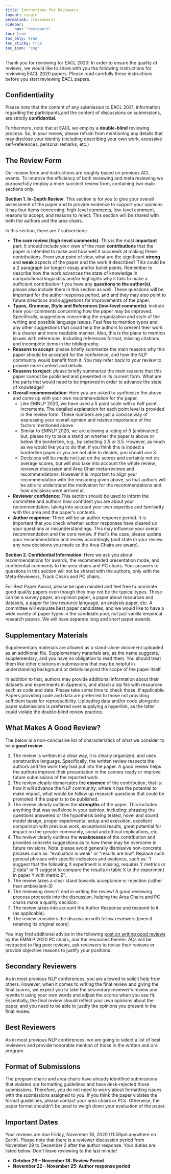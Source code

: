 ```yaml
---
title: Intructions for Reviewers
layout: single
permalink: /reviewers/
sidebar:
    nav: "reviewers"
toc: true
toc_only: true
toc_sticky: true
toc_icon: "cog"
---
```


Thank you for reviewing for EACL 2020! In order to ensure the quality of reviews, we would like to share with you the following instructions for reviewing EACL 2020 papers. Please read carefully these instructions before you start reviewing EACL papers.

## Confidentiality

Please note that the content of any submission to EACL 2021, information regarding  the participants,and the content of discussions on submissions, are strictly **confidential**.

Furthermore, note that at EACL we employ a **double-blind** reviewing process. So, in your review, please refrain from mentioning any details that may disclose your identity (including describing your own work, excessive self-references, personal remarks, etc.)

## The Review Form

Our review form and instructions are roughly based on previous ACL events. To improve the efficiency of both reviewing and meta reviewing we purposefully employ a more succinct review form, containing two main sections only:

**Section 1. In-Depth Review**: This section is for you to give your overall assessment of the paper and to provide evidence to support your opinions. It has four items concerning: high-level comments, low-level comment, reasons to accept, and reasons to reject. This section will be shared with both the authors and the area chairs.

In this section, there are 7 subsections:

- **The core review (high-level comments)**: This is the most **important** part. It should include your view of the main **contributions** that the paper is intended to make and how well it succeeds at making these contributions. From your point of view, what are the significant **strong** and **weak** aspects of the paper and the work it describes? This could be a 2 paragraph (or longer) essay and/or bullet points. Remember to describe how the work advances the state of knowledge in computational linguistics and/or highlights why it fails to make a sufficient contribution  If you have any **questions to the author(s)**, please also include them in this section as well. These questions will be important for the author response period, and and they may also point to future directions and suggestions for improvements of the paper.
- **Typos, Grammar, Style and References (low-level comments)**: include here your comments concerning how the paper may be improved. Specifically, suggestions concerning the organization and style of the writing and possible language issues. Feel free to mention typos and any other suggestions that could help the authors to present their work in a clearer and more readable manner. Also, this is the place to mention issues with references, including references format, missing citations and incomplete items in the bibliography.
- **Reasons to accept**: please briefly summarize the main reasons why this paper should be accepted for the conference, and how the NLP community would benefit from it. You may refer back to your review to provide more context and details.
- **Reasons to reject**: please briefly summarize the main reasons that this paper cannot be published and presented in its current form. What are the parts that would need to be improved in order to advance the state of knowledge?
- **Overall recommendation**: Here you are asked to synthesize the above and come up with your own recommendation for the paper.
  - Like EMNLP 2020, we have used a 5 point scale with a half point increments. The detailed explanation for each point level is provided in the review form. These numbers are just a concise way of expressing your overall opinion and relative importance of the factors mentioned above.
  - Similar to EMNLP 2020, we are allowing a rating of 3 (ambivalent) but, please try to take a stand on whether the paper is above or below the borderline, e.g., by selecting 2.5 or 3.5. However, as much as we would like you to do that, if you think this is indeed a borderline paper or you are not able to decide, you should use 3.
  - Decisions will be made not just on the scores and certainly not on average scores, but will also take into account the whole review, reviewer discussion and Area Chair meta-reviews and recommendations. However it is important to align your recommendation with the reasoning given above, so that authors will be able to understand the motivation for the recommendations and how decisions were arrived at.
- **Reviewer confidence**: This section should be used to inform the committee and authors how confident you are about your recommendation, taking into account your own expertise and familiarity with this area and the paper's contents.
- **Author response**: There will be an author response period. It is important that you check whether author responses have cleared up your questions or misunderstandings. This may influence your overall recommendation and the core review. If that's the case, please update your recommendation and review accordingly (and state in your review any new decisions you made so the Area Chairs are aware).

**Section 2. Confidential Information**: Here we ask you about recommendations for awards, the recommended presentation mode, and confidential comments to the area chairs and PC chairs. Your answers to questions in this section will not be shared with the authors, only with the Meta-Reviewers, Track Chairs and PC chairs.

For Best Paper Award, please be open minded and feel free to nominate good quality papers even though they may not be the typical types. These can be a survey paper, an opinion paper, a paper about resources and datasets, a paper for low resource language, an analysis paper, etc. A committee will evaluate best paper candidates, and we would like to have a wide variety of paper types in the candidate pool, not just vanilla empirical research papers. We will have separate long and short paper awards.

## Supplementary Materials

Supplementary materials are allowed as a stand-alone document uploaded as an additional file. Supplementary materials are, as the name suggests, supplementary, and you have no obligation to read them. You should treat them like other citations in submissions that may be helpful in understanding background or details beyond the scope of the paper itself.

In addition to that, authors may provide additional information about their datasets and experiments in Appendix, and attach a zip file with resources such as code and data. Please take some time to check those, if applicable. Papers providing code and data are preferred to those not providing sufficient basis for reproducibility. Uploading data and/or code alongside paper submissions is preferred over supplying a hyperlink, as the latter could violate the double-blind review practice.

## What Makes A Good Review?

The below is a non-conclusive list of characteristics of what we consider to be **a good review**.

1. The review is written in a clear way, it is clearly organized, and uses constructive language. Specifically, the written review respects the authors and the work they had put into the paper. A good review helps the authors improve their presentation in the camera ready or improve future submissions of the reported work.
2. The review clearly demarcates the **essence** of the contribution, that is: how it will advance the NLP community, where it has the potential to make impact, what would be follow up research questions that could be promoted if the paper is to be published.
3. The review clearly outlines the **strengths** of the paper. This includes anything that was well done in your opinion, including: phrasing the questions answered or the hypothesis being tested, novel and sound model design, proper experimental setup and execution, excellent comparison with previous work, exceptional results, great potential for impact on the greater community, social and ethical implications, etc.
4. The review clearly outlines the **weaknesses** of the contribution and provides concrete suggestions as to how these may be overcome in future revisions. Note: please avoid generally dismissive non-concrete phrases such as: “evaluation is weak” or “results are low”. Replace such general phrases with specific indicators and evidence, such as: “I suggest that the following X experiment is missing, requires Y metrics or Z data” or “I suggest to compare the results in table X to the experiment in paper Y with metric Z”.
5. The review takes a clear stand towards acceptance or rejection (rather than ambivalent-3)
6. The reviewing doesn't end in writing the review! A good reviewing process proceeds into the discussion, helping the Area Chairs and PC chairs make a quality decision. 
7. The review takes into account the Author Response and respond to it (as applicable).
8. The review considers the discussion with fellow reviewers (even if retaining its original score)

You may find additional advice in the following [post on writing good reviews](https://2020.emnlp.org/blog/2020-05-17-write-good-reviews/) by the EMNLP 2020 PC chairs, and the resources therein. ACs will be instructed to flag poor reviews, ask reviewers to revise their reviews or provide objective reasons to justify your positions.

## Secondary Reviewers

As in most previous NLP conferences, you are allowed to solicit help from others. However, when it comes to writing the final review and giving the final scores, we expect you to take the secondary reviewer's review and rewrite it using your own words and adjust the scores when you see fit. Essentially, the final review should reflect your own opinions about the paper, and you need to be able to justify the opinions you present in the final review.

## Best Reviewers

As in most previous NLP conferences, we are going to select a list of best reviewers and provide honorable mention of those in the written and oral program.

## Format of Submissions

The program chairs and area chairs have already identified submissions that violated our formatting guidelines and have desk-rejected those submissions. Therefore, you do not need to worry about formatting issues with the submissions assigned to you. If you think the paper violates the format guidelines, please contact your area chairs or PCs. Otherwise, the paper format shouldn't be used to weigh down your evaluation of the paper.

## Important Dates

Your reviews are due Friday, November 18, 2020 (11:59pm anywhere on Earth). Please note that there is a reviewer discussion period from November 29 to December 2 after the author response. Your duties are listed below. Don't leave reviewing to the last minute!

- **October 29 – November 18: Review Period**
- **November 22 – November 25: Author response period**
